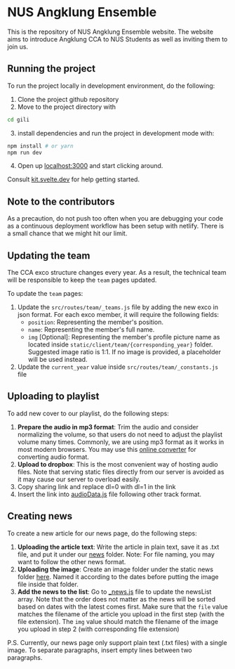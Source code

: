 # NUS Angklung Ensemble

This is the repository of NUS Angklung Ensemble website.
The website aims to introduce Angklung CCA to NUS Students as well as inviting them to join us.

## Running the project

To run the project locally in development environment, do the following:

1. Clone the project github repository
2. Move to the project directory with

```bash
cd gili
```

3. install dependencies and run the project in development mode with:

```bash
npm install # or yarn
npm run dev
```

4. Open up [localhost:3000](http://localhost:3000) and start clicking around.

Consult [kit.svelte.dev](https://kit.svelte.dev) for help getting started.

## Note to the contributors

As a precaution, do not push too often when you are debugging your code as a continuous deployment workflow has been setup with netlify. There is a small chance that we might hit our limit.

## Updating the team

The CCA exco structure changes every year. As a result, the technical team will be responsible to keep the `team` pages updated.

To update the `team` pages:

1. Update the `src/routes/team/_teams.js` file by adding the new exco in json format. For each exco member, it will require the following fields:
    - `position`: Representing the member's position.
    - `name`: Representing the member's full name.
    - `img` [Optional]: Representing the member's profile picture name as located inside `static/client/team/{corresponding_year}` folder. Suggested image ratio is 1:1. If no image is provided, a placeholder will be used instead.
2. Update the `current_year` value inside `src/routes/team/_constants.js` file

## Uploading to playlist

To add new cover to our playlist, do the following steps:

1. **Prepare the audio in mp3 format**: Trim the audio and consider normalizing the volume, so that users do not need to adjust the playlist volume many times. Commonly, we are using mp3 format as it works in most modern browsers. You may use this [online converter](https://online-audio-converter.com/) for converting audio format.
2. **Upload to dropbox**: This is the most convenient way of hosting audio files. Note that serving static files directly from our server is avoided as it may cause our server to overload easily.
3. Copy sharing link and replace dl=0 with dl=1 in the link
4. Insert the link into [audioData.js](https://github.com/nus-angklung/gili/blob/dev/src/routes/our-music/audioData.js) file following other track format.

## Creating news

To create a new article for our news page, do the following steps:

1. **Uploading the article text**: Write the article in plain text, save it as .txt file, and put it under our [news](https://github.com/nus-angklung/gili/tree/dev/news) folder. Note: For file naming, you may want to follow the other news format.
2. **Uploading the image**: Create an image folder under the static news folder [here](https://github.com/nus-angklung/gili/tree/dev/static/client/news). Named it according to the dates before putting the image file inside that folder.
3. **Add the news to the list**: Go to [\_news.js](https://github.com/nus-angklung/gili/blob/dev/src/routes/news/_news.js) file to update the newsList array. Note that the order does not matter as the news will be sorted based on dates with the latest comes first. Make sure that the `file` value matches the filename of the article you upload in the first step (with the file extension). The `img` value should match the filename of the image you upload in step 2 (with corresponding file extension)

P.S. Currently, our news page only support plain text (.txt files) with a single image. To separate paragraphs, insert empty lines between two paragraphs.
